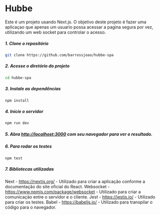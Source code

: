 # Hubbe

Este é um projeto usando Next.js. O objetivo deste projeto é fazer uma aplicaçao que apenas um usuario possa acessar a pagina segura por vez, utilizando um web socket para controlar o acesso.

##### 1. Clone o repositório

```bash
git clone https://github.com/barrossjoao/hubbe-spa
```

##### 2. Acesse o diretório do projeto

```bash
cd hubbe-spa
```

##### 3. Instale as dependências

```bash
npm install
```

##### 4. Inicie o servidor

```bash
npm run dev
```

##### 5. Abra [http://localhost:3000](http://localhost:3000) com seu navegador para ver o resultado.

##### 6. Para rodar os testes

```bash
npm test
```

##### 7. Bibliotecas utilizadas
Next - https://nextjs.org/ - Utilizado para criar a aplicação conforme a documentação do site oficial do React.
Websocket - https://www.npmjs.com/package/websocket - Utilizado para criar a comunicação entre o servidor e o cliente.
Jest - https://jestjs.io/ - Utilizado para criar os testes.
Babel - https://babeljs.io/ - Utilizado para transpilar o código para o navegador.